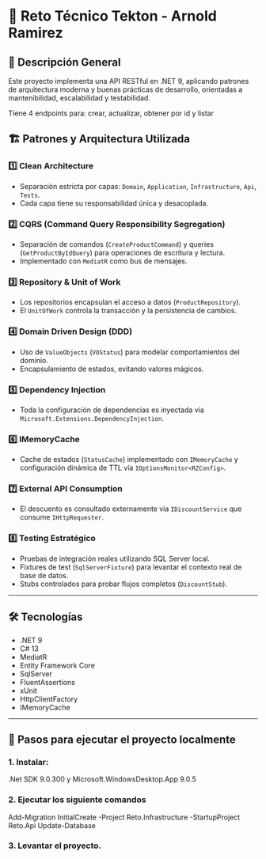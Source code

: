 # 📝 Reto Técnico Tekton - Arnold Ramirez

## 📌 Descripción General

Este proyecto implementa una API RESTful en .NET 9, aplicando patrones de arquitectura moderna y buenas prácticas de desarrollo, orientadas a mantenibilidad, escalabilidad y testabilidad.

Tiene 4 endpoints para: crear, actualizar, obtener por id y listar

## 🏗️ Patrones y Arquitectura Utilizada

### 1️⃣ Clean Architecture
- Separación estricta por capas: `Domain`, `Application`, `Infrastructure`, `Api`, `Tests`.
- Cada capa tiene su responsabilidad única y desacoplada.

### 2️⃣ CQRS (Command Query Responsibility Segregation)
- Separación de comandos (`CreateProductCommand`) y queries (`GetProductByIdQuery`) para operaciones de escritura y lectura.
- Implementado con `MediatR` como bus de mensajes.

### 3️⃣ Repository & Unit of Work
- Los repositorios encapsulan el acceso a datos (`ProductRepository`).
- El `UnitOfWork` controla la transacción y la persistencia de cambios.

### 4️⃣ Domain Driven Design (DDD)
- Uso de `ValueObjects` (`VOStatus`) para modelar comportamientos del dominio.
- Encapsulamiento de estados, evitando valores mágicos.

### 5️⃣ Dependency Injection
- Toda la configuración de dependencias es inyectada vía `Microsoft.Extensions.DependencyInjection`.

### 6️⃣ IMemoryCache
- Cache de estados (`StatusCache`) implementado con `IMemoryCache` y configuración dinámica de TTL vía `IOptionsMonitor<RZConfig>`.

### 7️⃣ External API Consumption
- El descuento es consultado externamente vía `IDiscountService` que consume `IHttpRequester`.

### 8️⃣ Testing Estratégico
- Pruebas de integración reales utilizando SQL Server local.
- Fixtures de test (`SqlServerFixture`) para levantar el contexto real de base de datos.
- Stubs controlados para probar flujos completos (`DiscountStub`).

---

## 🛠️ Tecnologías

- .NET 9
- C# 13
- MediatR
- Entity Framework Core
- SqlServer
- FluentAssertions
- xUnit
- HttpClientFactory
- IMemoryCache

---

## 🚀 Pasos para ejecutar el proyecto localmente

### 1. Instalar:
.Net SDK 9.0.300 y Microsoft.WindowsDesktop.App 9.0.5

### 2. Ejecutar los siguiente comandos

Add-Migration InitialCreate -Project Reto.Infrastructure -StartupProject Reto.Api
Update-Database

### 3. Levantar el proyecto.